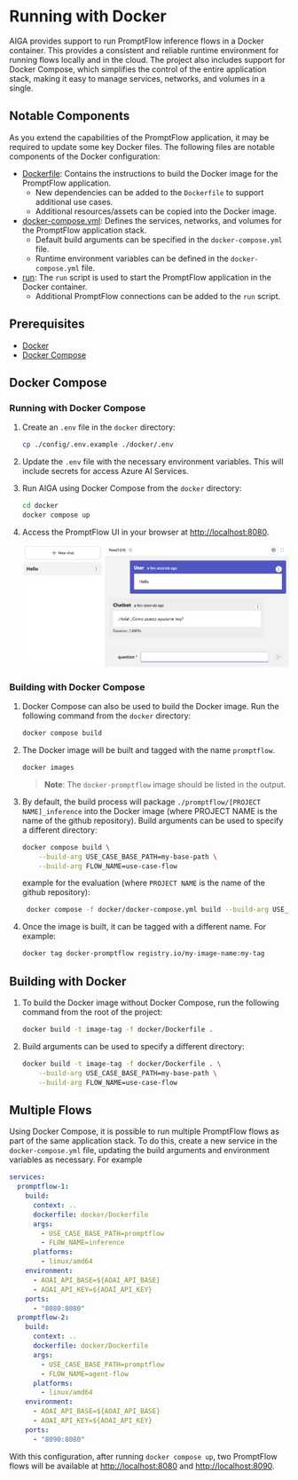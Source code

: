 # Running with Docker

AIGA provides support to run PromptFlow inference flows in a Docker container. This provides a consistent and reliable runtime environment for running flows locally and in the cloud. The project also includes support for Docker Compose, which simplifies the control of the entire application stack, making it easy to manage services, networks, and volumes in a single.

## Notable Components

As you extend the capabilities of the PromptFlow application, it may be required to update some key Docker files. The following files are notable components of the Docker configuration:

- [Dockerfile](https://github.com/gsk-tech/AIGA/blob/main/docker/Dockerfile): Contains the instructions to build the Docker image for the PromptFlow application.
  - New dependencies can be added to the `Dockerfile` to support additional use cases.
  - Additional resources/assets can be copied into the Docker image.
- [docker-compose.yml](https://github.com/gsk-tech/AIGA/blob/main/docker/docker-compose.yml): Defines the services, networks, and volumes for the PromptFlow application stack.
  - Default build arguments can be specified in the `docker-compose.yml` file.
  - Runtime environment variables can be defined in the `docker-compose.yml` file.
- [run](https://github.com/gsk-tech/AIGA/blob/main/docker/runit/promptflow-serve/run): The `run` script is used to start the PromptFlow application in the Docker container.
  - Additional PromptFlow connections can be added to the `run` script.

## Prerequisites

- [Docker](https://docs.docker.com/get-docker/)
- [Docker Compose](https://docs.docker.com/compose/install/)

## Docker Compose

### Running with Docker Compose

1. Create an `.env` file in the `docker` directory:

    ```bash
    cp ./config/.env.example ./docker/.env
    ```

1. Update the `.env` file with the necessary environment variables. This will include secrets for access Azure AI Services.

1. Run AIGA using Docker Compose from the `docker` directory:

    ```bash
    cd docker
    docker compose up
    ```

1. Access the PromptFlow UI in your browser at [http://localhost:8080](http://localhost:8080).

    ![PromptFlow UI](./assets/promptflow-ui.png)

### Building with Docker Compose

1. Docker Compose can also be used to build the Docker image. Run the following command from the `docker` directory:

    ```bash
    docker compose build
    ```

1. The Docker image will be built and tagged with the name `promptflow`.

    ```bash
    docker images
    ```

    > **Note**: The `docker-promptflow` image should be listed in the output.

1. By default, the build process will package `./promptflow/[PROJECT NAME]_inference` into the Docker image (where PROJECT NAME is the name of the github repository). Build arguments can be used to specify a different directory:

    ```bash
    docker compose build \
        --build-arg USE_CASE_BASE_PATH=my-base-path \
        --build-arg FLOW_NAME=use-case-flow
    ```

    example for the evaluation (where `PROJECT NAME` is the name of the github repository):

   ```bash
    docker compose -f docker/docker-compose.yml build --build-arg USE_CASE_BASE_PATH=promptflow --build-arg FLOW_NAME=[PROJECT NAME]_evaluation promptflow
    ```

1. Once the image is built, it can be tagged with a different name. For example:

    ```bash
    docker tag docker-promptflow registry.io/my-image-name:my-tag
    ```

## Building with Docker

1. To build the Docker image without Docker Compose, run the following command from the root of the project:

    ```bash
    docker build -t image-tag -f docker/Dockerfile .
    ```

1. Build arguments can be used to specify a different directory:

    ```bash
    docker build -t image-tag -f docker/Dockerfile . \
        --build-arg USE_CASE_BASE_PATH=my-base-path \
        --build-arg FLOW_NAME=use-case-flow
    ```

## Multiple Flows

Using Docker Compose, it is possible to run multiple PromptFlow flows as part of the same application stack. To do this, create a new service in the `docker-compose.yml` file, updating the build arguments and environment variables as necessary. For example

```yaml
services:
  promptflow-1:
    build:
      context: ..
      dockerfile: docker/Dockerfile
      args:
        - USE_CASE_BASE_PATH=promptflow
        - FLOW_NAME=inference
      platforms:
        - linux/amd64
    environment:
      - AOAI_API_BASE=${AOAI_API_BASE}
      - AOAI_API_KEY=${AOAI_API_KEY}
    ports:
      - "8080:8080"
  promptflow-2:
    build:
      context: ..
      dockerfile: docker/Dockerfile
      args:
        - USE_CASE_BASE_PATH=promptflow
        - FLOW_NAME=agent-flow
      platforms:
        - linux/amd64
    environment:
      - AOAI_API_BASE=${AOAI_API_BASE}
      - AOAI_API_KEY=${AOAI_API_KEY}
    ports:
      - "8090:8080"
```

With this configuration, after running `docker compose up`, two PromptFlow flows will be available at [http://localhost:8080](http://localhost:8080) and [http://localhost:8090](http://localhost:8090).
